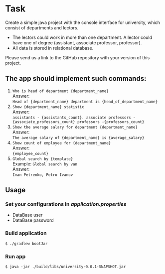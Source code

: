 # Task

Create a simple java project with the console interface for university, which consist of departments and lectors.
- The lectors could work in more than one department. A lector could have one of degree (assistant, associate professor, professor).
- All data is stored in relational database.

Please send us a link to the GitHub repository with your version of this project.

## The app should implement such commands:

1. ```Who is head of department {department_name}```  
Answer:  
 ```Head of {department_name} department is {head_of_department_name} ```
2. ```Show {department_name} statistic```  
Answer:  
```assistants - {assistants_count}. associate professors - {associate_professors_count} professors -{professors_count}```
3. ```Show the average salary for department {department_name}```  
Answer:  
```The average salary of {department_name} is {average_salary}```
4. ```Show count of employee for {department_name}```  
Answer:  
```{employee_count}```
 5. ```Global search by {template}```  
Example: ```Global search by ​van```  
Answer:  
```I​van​ Petrenko, Petro Iv​anov```

## Usage

### Set your configurations in _application.properties_

- DataBase user
- DataBase password

### Build application

```zsh
$ ./gradlew bootJar
```

### Run app 
```
$ java -jar ./build/libs/university-0.0.1-SNAPSHOT.jar 
```

